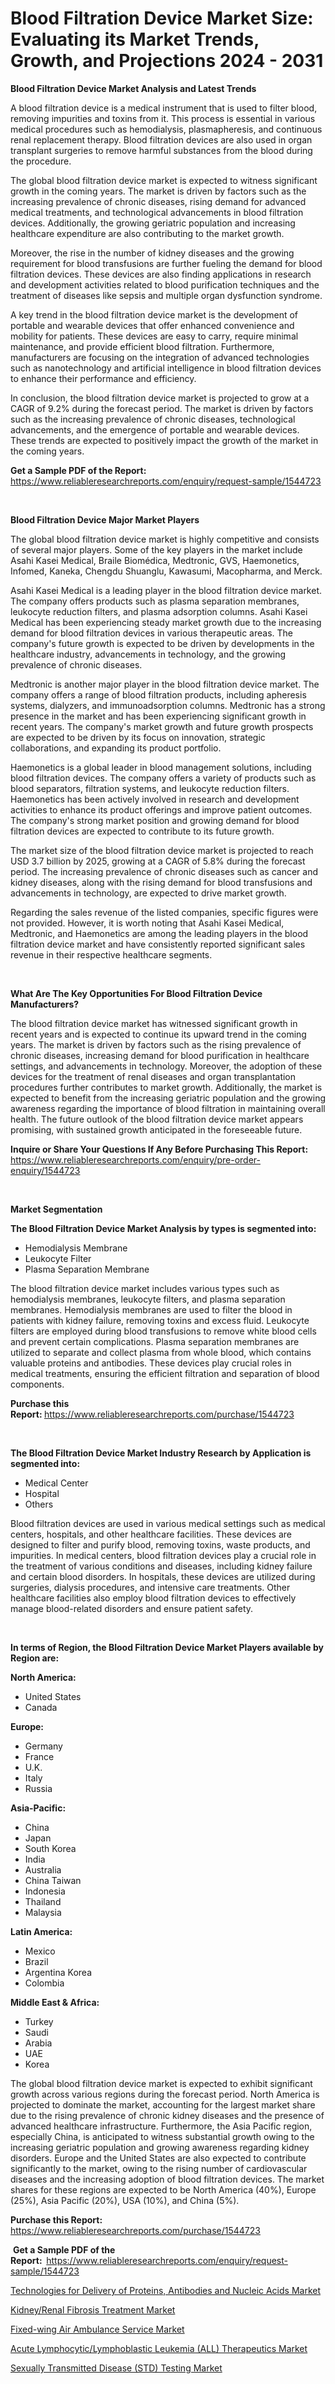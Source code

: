 <p><h1>Blood Filtration Device Market Size: Evaluating its Market Trends, Growth, and Projections 2024 - 2031</h1></p><p><strong>Blood Filtration Device Market Analysis and Latest Trends</strong></p>
<p><p>A blood filtration device is a medical instrument that is used to filter blood, removing impurities and toxins from it. This process is essential in various medical procedures such as hemodialysis, plasmapheresis, and continuous renal replacement therapy. Blood filtration devices are also used in organ transplant surgeries to remove harmful substances from the blood during the procedure.</p><p>The global blood filtration device market is expected to witness significant growth in the coming years. The market is driven by factors such as the increasing prevalence of chronic diseases, rising demand for advanced medical treatments, and technological advancements in blood filtration devices. Additionally, the growing geriatric population and increasing healthcare expenditure are also contributing to the market growth.</p><p>Moreover, the rise in the number of kidney diseases and the growing requirement for blood transfusions are further fueling the demand for blood filtration devices. These devices are also finding applications in research and development activities related to blood purification techniques and the treatment of diseases like sepsis and multiple organ dysfunction syndrome.</p><p>A key trend in the blood filtration device market is the development of portable and wearable devices that offer enhanced convenience and mobility for patients. These devices are easy to carry, require minimal maintenance, and provide efficient blood filtration. Furthermore, manufacturers are focusing on the integration of advanced technologies such as nanotechnology and artificial intelligence in blood filtration devices to enhance their performance and efficiency.</p><p>In conclusion, the blood filtration device market is projected to grow at a CAGR of 9.2% during the forecast period. The market is driven by factors such as the increasing prevalence of chronic diseases, technological advancements, and the emergence of portable and wearable devices. These trends are expected to positively impact the growth of the market in the coming years.</p></p>
<p><strong>Get a Sample PDF of the Report:&nbsp;</strong> <a href="https://www.reliableresearchreports.com/enquiry/request-sample/1544723">https://www.reliableresearchreports.com/enquiry/request-sample/1544723</a></p>
<p>&nbsp;</p>
<p><strong>Blood Filtration Device Major Market Players</strong></p>
<p><p>The global blood filtration device market is highly competitive and consists of several major players. Some of the key players in the market include Asahi Kasei Medical, Braile Biomédica, Medtronic, GVS, Haemonetics, Infomed, Kaneka, Chengdu Shuanglu, Kawasumi, Macopharma, and Merck.</p><p>Asahi Kasei Medical is a leading player in the blood filtration device market. The company offers products such as plasma separation membranes, leukocyte reduction filters, and plasma adsorption columns. Asahi Kasei Medical has been experiencing steady market growth due to the increasing demand for blood filtration devices in various therapeutic areas. The company's future growth is expected to be driven by developments in the healthcare industry, advancements in technology, and the growing prevalence of chronic diseases.</p><p>Medtronic is another major player in the blood filtration device market. The company offers a range of blood filtration products, including apheresis systems, dialyzers, and immunoadsorption columns. Medtronic has a strong presence in the market and has been experiencing significant growth in recent years. The company's market growth and future growth prospects are expected to be driven by its focus on innovation, strategic collaborations, and expanding its product portfolio.</p><p>Haemonetics is a global leader in blood management solutions, including blood filtration devices. The company offers a variety of products such as blood separators, filtration systems, and leukocyte reduction filters. Haemonetics has been actively involved in research and development activities to enhance its product offerings and improve patient outcomes. The company's strong market position and growing demand for blood filtration devices are expected to contribute to its future growth.</p><p>The market size of the blood filtration device market is projected to reach USD 3.7 billion by 2025, growing at a CAGR of 5.8% during the forecast period. The increasing prevalence of chronic diseases such as cancer and kidney diseases, along with the rising demand for blood transfusions and advancements in technology, are expected to drive market growth.</p><p>Regarding the sales revenue of the listed companies, specific figures were not provided. However, it is worth noting that Asahi Kasei Medical, Medtronic, and Haemonetics are among the leading players in the blood filtration device market and have consistently reported significant sales revenue in their respective healthcare segments.</p></p>
<p>&nbsp;</p>
<p><strong>What Are The Key Opportunities For Blood Filtration Device Manufacturers?</strong></p>
<p><p>The blood filtration device market has witnessed significant growth in recent years and is expected to continue its upward trend in the coming years. The market is driven by factors such as the rising prevalence of chronic diseases, increasing demand for blood purification in healthcare settings, and advancements in technology. Moreover, the adoption of these devices for the treatment of renal diseases and organ transplantation procedures further contributes to market growth. Additionally, the market is expected to benefit from the increasing geriatric population and the growing awareness regarding the importance of blood filtration in maintaining overall health. The future outlook of the blood filtration device market appears promising, with sustained growth anticipated in the foreseeable future.</p></p>
<p><strong>Inquire or Share Your Questions If Any Before Purchasing This Report:</strong> <a href="https://www.reliableresearchreports.com/enquiry/pre-order-enquiry/1544723">https://www.reliableresearchreports.com/enquiry/pre-order-enquiry/1544723</a></p>
<p>&nbsp;</p>
<p><strong>Market Segmentation</strong></p>
<p><strong>The Blood Filtration Device Market Analysis by types is segmented into:</strong></p>
<p><ul><li>Hemodialysis Membrane</li><li>Leukocyte Filter</li><li>Plasma Separation Membrane</li></ul></p>
<p><p>The blood filtration device market includes various types such as hemodialysis membranes, leukocyte filters, and plasma separation membranes. Hemodialysis membranes are used to filter the blood in patients with kidney failure, removing toxins and excess fluid. Leukocyte filters are employed during blood transfusions to remove white blood cells and prevent certain complications. Plasma separation membranes are utilized to separate and collect plasma from whole blood, which contains valuable proteins and antibodies. These devices play crucial roles in medical treatments, ensuring the efficient filtration and separation of blood components.</p></p>
<p><strong>Purchase this Report:&nbsp;</strong><a href="https://www.reliableresearchreports.com/purchase/1544723">https://www.reliableresearchreports.com/purchase/1544723</a></p>
<p>&nbsp;</p>
<p><strong>The Blood Filtration Device Market Industry Research by Application is segmented into:</strong></p>
<p><ul><li>Medical Center</li><li>Hospital</li><li>Others</li></ul></p>
<p><p>Blood filtration devices are used in various medical settings such as medical centers, hospitals, and other healthcare facilities. These devices are designed to filter and purify blood, removing toxins, waste products, and impurities. In medical centers, blood filtration devices play a crucial role in the treatment of various conditions and diseases, including kidney failure and certain blood disorders. In hospitals, these devices are utilized during surgeries, dialysis procedures, and intensive care treatments. Other healthcare facilities also employ blood filtration devices to effectively manage blood-related disorders and ensure patient safety.</p></p>
<p>&nbsp;</p>
<p><strong>In terms of Region, the Blood Filtration Device Market Players available by Region are:</strong></p>
<p>
    <p> <strong> North America: </strong>
        <ul>
            <li>United States</li>
            <li>Canada</li>
        </ul>
        </p> 
    <p> <strong> Europe: </strong>
        <ul>
            <li>Germany</li>
            <li>France</li>
            <li>U.K.</li>
            <li>Italy</li>
            <li>Russia</li>
        </ul>
        </p> 
    <p> <strong> Asia-Pacific: </strong>
        <ul>
            <li>China</li>
            <li>Japan</li>
            <li>South Korea</li>
            <li>India</li>
            <li>Australia</li>
            <li>China Taiwan</li>
            <li>Indonesia</li>
            <li>Thailand</li>
            <li>Malaysia</li>
        </ul>
        </p> 
    <p> <strong> Latin America: </strong>
        <ul>
            <li>Mexico</li>
            <li>Brazil</li>
            <li>Argentina Korea</li>
            <li>Colombia</li>
        </ul>
        </p> 
    <p> <strong> Middle East & Africa: </strong>
        <ul>
            <li>Turkey</li>
            <li>Saudi</li>
            <li>Arabia</li>
            <li>UAE</li>
            <li>Korea</li>
        </ul>
    </p>
    </p>
<p><p>The global blood filtration device market is expected to exhibit significant growth across various regions during the forecast period. North America is projected to dominate the market, accounting for the largest market share due to the rising prevalence of chronic kidney diseases and the presence of advanced healthcare infrastructure. Furthermore, the Asia Pacific region, especially China, is anticipated to witness substantial growth owing to the increasing geriatric population and growing awareness regarding kidney disorders. Europe and the United States are also expected to contribute significantly to the market, owing to the rising number of cardiovascular diseases and the increasing adoption of blood filtration devices. The market shares for these regions are expected to be North America (40%), Europe (25%), Asia Pacific (20%), USA (10%), and China (5%).</p></p>
<p><strong>Purchase this Report: </strong><a href="https://www.reliableresearchreports.com/purchase/1544723">https://www.reliableresearchreports.com/purchase/1544723</a></p>
<p>&nbsp;<strong>Get a Sample PDF of the Report:&nbsp;&nbsp;</strong><a href="https://www.reliableresearchreports.com/enquiry/request-sample/1544723">https://www.reliableresearchreports.com/enquiry/request-sample/1544723</a></p>
<p><strong></strong></p>
<p><p><a href="https://github.com/zeberleansnyderallisonwjfli/Market-Research-Report-List-1/blob/main/technologies-for-delivery-of-proteins-antibodies-and-nucleic-acids-market.md">Technologies for Delivery of Proteins, Antibodies and Nucleic Acids Market</a></p><p><a href="https://github.com/nicoletavirag/Market-Research-Report-List-1/blob/main/kidneyrenal-fibrosis-treatment-market.md">Kidney/Renal Fibrosis Treatment Market</a></p><p><a href="https://github.com/wwwkeltoum/Market-Research-Report-List-1/blob/main/fixed-wing-air-ambulance-service-market.md">Fixed-wing Air Ambulance Service Market</a></p><p><a href="https://github.com/arionmp/Market-Research-Report-List-1/blob/main/acute-lymphocyticlymphoblastic-leukemia-all-therapeutics-market.md">Acute Lymphocytic/Lymphoblastic Leukemia (ALL) Therapeutics Market</a></p><p><a href="https://github.com/kosella/Market-Research-Report-List-1/blob/main/sexually-transmitted-disease-std-testing-market.md">Sexually Transmitted Disease (STD) Testing Market</a></p></p>